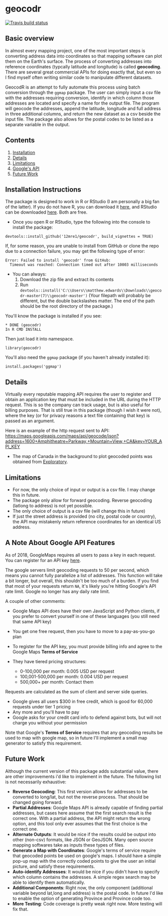 

# geocodr
<!-- badges: start -->
[![Travis build status](https://travis-ci.org/12mre1/geocodr.svg?branch=master)](https://travis-ci.org/12mre1/geocodr)
<!-- badges: end -->
## Basic overview
In almost every mapping project, one of the most important steps is converting address data into coordinates 
so that mapping software can plot them on the Earth's surface. The process of converting addresses into reference
coordinates (typcally latitude and longitude) is called __geocoding__. There are several great commercial APIs for 
doing exactly that, but even so I find myself often writing similar code to manipulate different datasets.

  GeocodR is an attempt to fully automate this process using batch conversion through the `ggmap` package. The user
 can simply input a csv file with the addresses requiring conversion, identify in which column those addresses
 are located and specify a name for the output file. The program will geocode the addresses, append the latitude, longitude and full address in three additional columns, and return the new dataset as a csv beside the input file. The package also allows for the postal codes to be listed as a separate variable in the output.
 
## Contents
1. [Installation](#Installation-Instructions)
2. [Details](#Details)
3. [Limitations](#Limitations)
4. [Google's API](#A-Note-About-Google-API-Features)
5. [Future Work](#Future-Work)

## Installation Instructions
The package is designed to work in R or RStudio (I am personally a big fan of the latter). If you do not have R, you can download it [here](https://www.r-project.org/), and RStudio can be downloaded [here](https://www.rstudio.com/products/rstudio/). Both are free.

- Once you open R or RStudio, type the following into the console to install the package:
```
devtools::install_github('12mre1/geocodr', build_vignettes = TRUE)
```
If, for some reason, you are unable to install from GitHub or clone the repo due to a connection failure, you may get the following type of error:
```
Error: Failed to install 'geocodr' from GitHub:
  Timeout was reached: Connection timed out after 10003 milliseconds
```
- You can always:
    1. Download the zip file and extract its contents
    2. Run `devtools::install('C:\\Users\\matthew.edwards\\Downloads\\geocodr-master(7)\\geocodr-master')`
        (Your filepath will probably be different, but the double backslashes matter. The end of the path
        should be the root directory of the package.)

You'll know the package is installed if you see:
```
* DONE (geocodr)
In R CMD INSTALL
```
Then just load it into namespace.
```
library(geocodr)
```
You'll also need the `ggmap` package (if you haven't already installed it):
```
install.packages('ggmap')
```

## Details
 
 Virtually every reputable mapping API requires the user to register and obtain an application key that must
 be included in the URL during the HTTP request. This is so the company can track usage, but is also useful 
 for billing purposes. That is still true in this package (though I wish it were not), where the key (or for 
 privacy reasons a text file containing that key) is passed as an argument.
 
 Here is an example of the http request sent to API: </br>
 https://maps.googleapis.com/maps/api/geocode/json?address=1600+Amphitheatre+Parkway,+Mountain+View,+CA&key=YOUR_API_KEY
 
 - The map of Canada in the background to plot geocoded points was obtained from [Exploratory](https://exploratory.io/map).

## Limitations
- For now, the only choice of input or output is a csv file. I may change this in future.
- The package only allow for forward geocoding. Reverse geocoding (latlong to address) is not yet possible.
- The only choice of output is a csv file (will change this in future)
- If just the street address is provided (no city, postal code or country), the API may mistakenly return
reference coordinates for an identical US address.

## A Note About Google API Features
As of 2018, GoogleMaps requires all users to pass a key in each request. You can register for an API key 
[here](https://developers.google.com/maps/documentation/geocoding/start).

The google servers limit geocoding requests to 50 per second, which means you cannot fully parallelize a 
list of addresses. This function will take a bit longer, but overall, this shouldn't be too much of
a burden. If you find that most of your requests return `NA`, it's likely you're hitting Google's
API rate limit. Google no longer has any daily rate limit.

A couple of other comments:
- Google Maps API does have their own JavaScript and Python clients, if you prefer to convert yourself in one of 
these languages (you still need that same API key)

- You get one free request, then you have to move to a pay-as-you-go plan

- To register for the API key, you must provide billing info and agree to the Google Maps 
__Terms of Service__

- They have tiered pricing structures:
    - 0-100,000 per month: 0.005 USD per request
    - 100,001-500,000 per month: 0.004 USD per request
    - 500,000+ per month: Contact them
    
 Requests are calculated as the sum of client and server side queries.
 - Google gives all users $300 in free credit, which is good for 60,000 requests under tier 1 pricing
 - Any more and you'll have to pay
 - Google asks for your credit card info to defend against bots, but will not charge you without your permission
 
 Note that Google's __Terms of Service__ requires that any geocoding results be used to map with google map, 
 so in future I'll implement a small map generator to satisfy this requirement.


## Future Work

Although the current version of this package adds substantial value, there are other improvements i'd like to 
implement in the future. The following list is not necessarily exhaustive:
 - __Reverse Geocoding__: This first version allows for addresses to be converted to long/lat, but not the 
 reverse process. That should be changed going forward.
 - __Partial Addresses__: Google Maps API is already capable of finding partial addresses, but cases here assume
 that the first search result is the correct one. With a partial address, the API might return the wrong option, 
 and this tool only ever assumes that the first choice is the correct one.
 - __Alternate Outputs__: It would be nice if the results could be output into other (non-csv) formats, like
 JSON or GeoJSON. Many open source mapping softwares take as inputs these types of files.
 - __Generate a Map with Coordinates__: Google's terms of service require that geocoded points be used on google's 
 maps. I should have a simple pop-up map with the correctly coded points to give the user an initial picture, and
 satisfy these requirements.
 - __Auto-identify Addresses__: It would be nice if you didn't have to specify which column contains the addresses.
 A simple regex search may be able to identify them automatically.
 - __Additional Components__: Right now, the only component (additional variable beyond lat,long and address) is the postal code. In future I'd like to enable the option of generating Province and Province code too.
 - __More Testing__: Code coverage is pretty weak right now. More testing will fix that.



